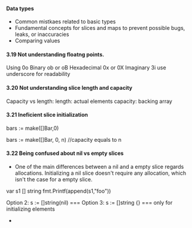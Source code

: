 #### Data types

- Common mistkaes related to basic types
- Fundamental concepts for slices and maps to prevent possible bugs, leaks, or inaccuracies
- Comparing values


#### 3.19 Not understanding floatng points.

Using 0o 
Binary ob or oB
Hexadecimal 0x or 0X
Imaginary 3i
use underscore for readability



#### 3.20 Not understanding slice length and capacity

Capacity vs length: 
length:  actual elements
capacity: backing array


#### 3.21 Ineficient slice initialization

bars := make([]Bar,0)

bars := make([]Bar, 0, n)  //capacity equals to n


#### 3.22 Being confused about nil vs empty slices

- One of the main differences between a nil and a empty slice regards allocations. Initializing a nil slice doesn't 
require any allocation, which isn't the case for a empty slice.

var s1 [] string
fmt.Printf(append(s1,"foo"))

Option 2: s := []string(nil) === 
Option 3: s := []string {} === only for initializing elements




- 
